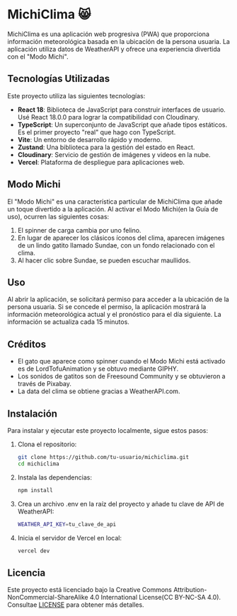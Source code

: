 # MichiClima 😸

MichiClima es una aplicación web progresiva (PWA) que proporciona información meteorológica basada en la ubicación de la persona usuaria. La aplicación utiliza datos de WeatherAPI y ofrece una experiencia divertida con el "Modo Michi".

## Tecnologías Utilizadas

Este proyecto utiliza las siguientes tecnologías:

- **React 18**: Biblioteca de JavaScript para construir interfaces de usuario. Usé React 18.0.0 para lograr la compatibilidad con Cloudinary.
- **TypeScript**: Un superconjunto de JavaScript que añade tipos estáticos. Es el primer proyecto "real" que hago con TypeScript.
- **Vite**: Un entorno de desarrollo rápido y moderno.
- **Zustand**: Una biblioteca para la gestión del estado en React.
- **Cloudinary**: Servicio de gestión de imágenes y videos en la nube.
- **Vercel**: Plataforma de despliegue para aplicaciones web.

## Modo Michi

El "Modo Michi" es una característica particular de MichiClima que añade un toque divertido a la aplicación. Al activar el Modo Michi(en la Guía de uso), ocurren las siguientes cosas:

1. El spinner de carga cambia por uno felino.
2. En lugar de aparecer los clásicos íconos del clima, aparecen imágenes de un lindo gatito llamado Sundae, con un fondo relacionado con el clima.
3. Al hacer clic sobre Sundae, se pueden escuchar maullidos.

## Uso

Al abrir la aplicación, se solicitará permiso para acceder a la ubicación de la persona usuaria. Si se concede el permiso, la aplicación mostrará la información meteorológica actual y el pronóstico para el día siguiente. La información se actualiza cada 15 minutos.

## Créditos

- El gato que aparece como spinner cuando el Modo Michi está activado es de LordTofuAnimation y se obtuvo mediante GIPHY.
- Los sonidos de gatitos son de Freesound Community y se obtuvieron a través de Pixabay.
- La data del clima se obtiene gracias a WeatherAPI.com.

## Instalación

Para instalar y ejecutar este proyecto localmente, sigue estos pasos:

1. Clona el repositorio:
   ```sh
   git clone https://github.com/tu-usuario/michiclima.git
   cd michiclima
   ```
2. Instala las dependencias:
   ```sh
   npm install
   ```
3. Crea un archivo .env en la raíz del proyecto y añade tu clave de API de WeatherAPI:
   ```sh
   WEATHER_API_KEY=tu_clave_de_api
   ```
4. Inicia el servidor de Vercel en local:
   ```sh
   vercel dev
   ```

## Licencia

Este proyecto está licenciado bajo la Creative Commons Attribution-NonCommercial-ShareAlike 4.0 International License(CC BY-NC-SA 4.0). Consultae [LICENSE](https://creativecommons.org/licenses/by-nc/4.0/) para obtener más detalles.
